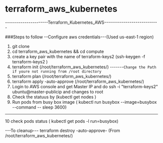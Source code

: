 # terraform_aws_kubernetes
----------------------Terraform_Kubernetes_AWS----------------------------

###Steps to follow
--Configure aws credentials---(Used us-east-1 region)
1. git clone
2. cd terraform_aws_kubernetes && cd compute
3. create a key pair with the name of terraform-keys2 (ssh-keygen -f terraform-keys2 )
4. terraform init (/root/terraform_aws_kubernetes/) -------```Change the Path if youre not running from /root directory```
5. terraform plan (/root/terraform_aws_kubernetes/)
6. terraform apply -auto-approve (/root/terraform_aws_kubernetes/)
7. Login to AWS console and get Master IP and do ssh -i "terraform-keys2" ubuntu@master-publicip and changes to root
8. Check the statuus by (kubectl get nodes )
9. Run pods from busy box image ( kubectl run busybox --image=busybox --command -- sleep 3600)
------------------------------
10 check pods status ( kubectl get pods -l run=busybox)


---To cleanup---
terraform destroy -auto-approve- (From /root/terraform_aws_kubernetes/)

